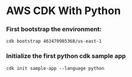 # AWS CDK With Python  

### First bootstrap the environment:  
```console
cdk bootstrap 463470985368/us-east-1
```  

### Initialize the first python cdk sample app  
```console
cdk init sample-app --language python
```  

